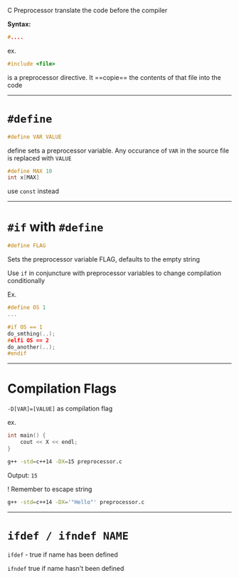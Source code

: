 C Preprocessor translate the code before the compiler

**Syntax:**

```c
#....
```
ex.
```c
#include <file>
```
is a preprocessor directive. It ==copie== the contents of that file into the code

---
# ```#define```

```c
#define VAR VALUE
```
define sets a preprocessor variable. Any occurance of ```VAR``` in the source file is replaced with ```VALUE```

```c
#define MAX 10
int x[MAX]
```
use ```const``` instead

---
# ```#if``` with ```#define```

```c
#define FLAG
```

Sets the preprocessor variable FLAG, defaults to the empty string

Use ```if``` in conjuncture with preprocessor variables to change compilation conditionally

Ex.
```c
#define OS 1
...

#if OS == 1
do_smthing(..);
#elfi OS == 2
do_another(..);
#endif
```
---
# Compilation Flags

```-D[VAR]=[VALUE]``` as compilation flag

ex.
```c 
int main() {
	cout << X << endl;
}
```

```bash
g++ -std=c++14 -DX=15 preprocessor.c
```
Output:
```15```

! Remember to escape string

```bash
g++ -std=c++14 -DX='"Hello"' preprocessor.c
```

---
# ```ifdef / ifndef NAME```

```ifdef``` - true if name has been defined

```ifndef``` true if name hasn't been defined
